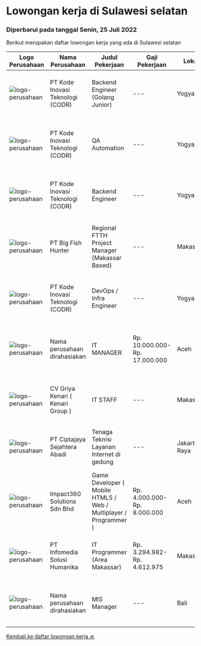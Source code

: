 
  # Lowongan kerja di Sulawesi selatan

  ### Diperbarui pada tanggal Senin, 25 Juli 2022

  Berikut merupakan daftar lowongan kerja yang ada di Sulawesi selatan

  |Logo Perusahaan | Nama Perusahaan | Judul Pekerjaan | Gaji Pekerjaan | Lokasi | Deskripsi | Tanggal diunggah | Pranala |
  | -------------- | --------------- | --------------- | --------- | --------- | -------------- | ------- | ----------- |
  |![logo-perusahaan](https://image-service-cdn.seek.com.au/6d97a4ffe0f325e8e84b260a2064eead4009eff7/ee4dce1061f3f616224767ad58cb2fc751b8d2dc)|PT Kode Inovasi Teknologi (CODR)|Backend Engineer (Golang Junior)|---|Yogyakarta|Requirements: Having a minimum of 1 year of software engineering experience. In-depth knowledge of at Golang, PHP, JavaScript, HTML, css, laravel....|Jumat, 22 Juli 2022|https://www.jobstreet.co.id/id/job/backend-engineer-golang-junior-3966706?token=0~1291f538-fd4d-4b12-b728-85a2cc9160d2&sectionRank=1&jobId=jobstreet-id-job-3966706|
|![logo-perusahaan](https://image-service-cdn.seek.com.au/6d97a4ffe0f325e8e84b260a2064eead4009eff7/ee4dce1061f3f616224767ad58cb2fc751b8d2dc)|PT Kode Inovasi Teknologi (CODR)|QA Automation|---|Yogyakarta|Minimum Requirements: Candidates must possess at least a Bachelor's Degree in Engineering (Computer/Telecommunication), Computer Science/Information...|Jumat, 22 Juli 2022|https://www.jobstreet.co.id/id/job/qa-automation-3967145?token=0~1291f538-fd4d-4b12-b728-85a2cc9160d2&sectionRank=2&jobId=jobstreet-id-job-3967145|
|![logo-perusahaan](https://image-service-cdn.seek.com.au/6d97a4ffe0f325e8e84b260a2064eead4009eff7/ee4dce1061f3f616224767ad58cb2fc751b8d2dc)|PT Kode Inovasi Teknologi (CODR)|Backend Engineer|---|Yogyakarta|Requirements: Candidate must possess at least Bachelor's Degree in Engineering (Computer/Telecommunication), Computer Science/Information Technology...|Jumat, 22 Juli 2022|https://www.jobstreet.co.id/id/job/backend-engineer-3966721?token=0~1291f538-fd4d-4b12-b728-85a2cc9160d2&sectionRank=3&jobId=jobstreet-id-job-3966721|
|![logo-perusahaan](https://image-service-cdn.seek.com.au/00142c1e1fac35871ac248896b29bc27b2a44b4a/ee4dce1061f3f616224767ad58cb2fc751b8d2dc)|PT Big Fish Hunter|Regional FTTH Project Manager (Makassar Based)|---|Makassar|Regional Project ManagerLocation： MakassarJob Description:1. Responsible for managing project implementation from end to end (opportunity to cashback)...|Jumat, 22 Juli 2022|https://www.jobstreet.co.id/id/job/regional-ftth-project-manager-makassar-based-3966196?token=0~1291f538-fd4d-4b12-b728-85a2cc9160d2&sectionRank=4&jobId=jobstreet-id-job-3966196|
|![logo-perusahaan](https://image-service-cdn.seek.com.au/6d97a4ffe0f325e8e84b260a2064eead4009eff7/ee4dce1061f3f616224767ad58cb2fc751b8d2dc)|PT Kode Inovasi Teknologi (CODR)|DevOps / Infra Engineer|---|Yogyakarta|Minimum Requirements: Understand the basics of Security Best Practices Solid understanding of DevOps Philosophy, Agile Methods, and Infrastructure as...|Kamis, 21 Juli 2022|https://www.jobstreet.co.id/id/job/devops-infra-engineer-3965698?token=0~1291f538-fd4d-4b12-b728-85a2cc9160d2&sectionRank=5&jobId=jobstreet-id-job-3965698|
|![logo-perusahaan](https://i.ibb.co/sqvTCh9/112815900-stock-vector-no-image-available-icon-flat-vector.webp)|Nama perusahaan dirahasiakan|IT MANAGER|Rp. 10.000.000-Rp. 17.000.000|Aceh|Memiliki pengalaman leadership sebagai Manager sebelumnya.Back End Engineer1. Memiliki pengalaman dalam membangun RESTful APIs2. Menguasai bahasa...|Senin, 11 Juli 2022|https://www.jobstreet.co.id/id/job/it-manager-3951340?token=0~1291f538-fd4d-4b12-b728-85a2cc9160d2&sectionRank=6&jobId=jobstreet-id-job-3951340|
|![logo-perusahaan](https://image-service-cdn.seek.com.au/fefbcc1c7bb745ac7c5d812897045ec6b62da14b/ee4dce1061f3f616224767ad58cb2fc751b8d2dc)|CV Griya Kenari ( Kenari Group )|IT STAFF|---|Makassar|Kualifikasi : Usia Min 22 – Max 30 Thn Pendidikan D3 atau S1 Komputer / Teknologi dan Informasi atau sejenisnya Berpengalaman di bidang yang sama...|Senin, 18 Juli 2022|https://www.jobstreet.co.id/id/job/it-staff-3960681?token=0~1291f538-fd4d-4b12-b728-85a2cc9160d2&sectionRank=7&jobId=jobstreet-id-job-3960681|
|![logo-perusahaan](https://image-service-cdn.seek.com.au/070fcd17a0b7bff170c8ed408f9d9a3621fb3176/ee4dce1061f3f616224767ad58cb2fc751b8d2dc)|PT Ciptajaya Sejahtera Abadi|Tenaga Teknisi Layanan Internet di gedung|---|Jakarta Raya|Kualifikasi : Usia tidak lebih dari 30 tahun Pendidikan Minimal SMA/SMK Pengalaman Teknik Jaringan dan Komputer Penempatan : Jabodetabek, Surabaya,...|Selasa, 12 Juli 2022|https://www.jobstreet.co.id/id/job/tenaga-teknisi-layanan-internet-di-gedung-3953716?token=0~1291f538-fd4d-4b12-b728-85a2cc9160d2&sectionRank=8&jobId=jobstreet-id-job-3953716|
|![logo-perusahaan](https://image-service-cdn.seek.com.au/06b729438205195a03d4bcec08ce1ddd5d9c1576/ee4dce1061f3f616224767ad58cb2fc751b8d2dc)|Impact360 Solutions Sdn Bhd|Game Developer ( Mobile HTML5 / Web / Multiplayer / Programmer )|Rp. 4.000.000-Rp. 8.000.000|Aceh|We are hiring remote HTML5 game developers from all parts of Indonesia. If you have real experience building HTML5 games or applications, you're...|Kamis, 14 Juli 2022|https://www.jobstreet.co.id/id/job/game-developer-mobile-html5-web-multiplayer-programmer-5027276/origin/my?token=0~1291f538-fd4d-4b12-b728-85a2cc9160d2&sectionRank=9&jobId=jobstreet-my-job-5027276|
|![logo-perusahaan](https://image-service-cdn.seek.com.au/63373d162568ae23aa2bd2a36d347af5a9d4476e/ee4dce1061f3f616224767ad58cb2fc751b8d2dc)|PT Infomedia Solusi Humanika|IT Programmer (Area Makassar)|Rp. 3.294.982-Rp. 4.612.975|Makassar|Kualifikasi : Usia maksimal 35 Tahun Pendidikan minimal D3 Sistem Komputer / Teknik Komputer / Teknik Informatika Memiliki pengalaman kerja di bidang...|Rabu, 06 Juli 2022|https://www.jobstreet.co.id/id/job/it-programmer-area-makassar-3946595?token=0~1291f538-fd4d-4b12-b728-85a2cc9160d2&sectionRank=10&jobId=jobstreet-id-job-3946595|
|![logo-perusahaan](https://i.ibb.co/sqvTCh9/112815900-stock-vector-no-image-available-icon-flat-vector.webp)|Nama perusahaan dirahasiakan|MIS Manager|---|Bali|Pendidikan minimal S1 segala jurusan Minimal memiliki 1 tahun pengalaman kerja di bidang yang sama Memiliki pengetahuan mengenai PHP dan bahasa...|Kamis, 30 Juni 2022|https://www.jobstreet.co.id/id/job/mis-manager-3938523?token=0~1291f538-fd4d-4b12-b728-85a2cc9160d2&sectionRank=11&jobId=jobstreet-id-job-3938523|


  [Kembali ke daftar lowongan kerja 🔙](../README.md#daftar-lowongan-kerja)
  